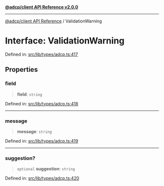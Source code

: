 [**@adcp/client API Reference v2.0.0**](../README.md)

***

[@adcp/client API Reference](../README.md) / ValidationWarning

# Interface: ValidationWarning

Defined in: [src/lib/types/adcp.ts:417](https://github.com/adcontextprotocol/adcp-client/blob/add23254eadaef025ae9fbe49b40948f459b98ff/src/lib/types/adcp.ts#L417)

## Properties

### field

> **field**: `string`

Defined in: [src/lib/types/adcp.ts:418](https://github.com/adcontextprotocol/adcp-client/blob/add23254eadaef025ae9fbe49b40948f459b98ff/src/lib/types/adcp.ts#L418)

***

### message

> **message**: `string`

Defined in: [src/lib/types/adcp.ts:419](https://github.com/adcontextprotocol/adcp-client/blob/add23254eadaef025ae9fbe49b40948f459b98ff/src/lib/types/adcp.ts#L419)

***

### suggestion?

> `optional` **suggestion**: `string`

Defined in: [src/lib/types/adcp.ts:420](https://github.com/adcontextprotocol/adcp-client/blob/add23254eadaef025ae9fbe49b40948f459b98ff/src/lib/types/adcp.ts#L420)
